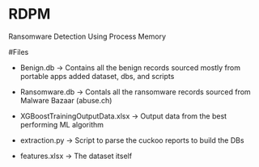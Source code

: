 # RDPM
Ransomware Detection Using Process Memory

#Files
- Benign.db -> Contains all the benign records sourced mostly from portable apps
added dataset, dbs, and scripts

- Ransomware.db -> Contals all the ransomware records sourced from Malware Bazaar (abuse.ch)

- XGBoostTrainingOutputData.xlsx -> Output data from the best performing ML algorithm

- extraction.py -> Script to parse the cuckoo reports to build the DBs

- features.xlsx -> The dataset itself




